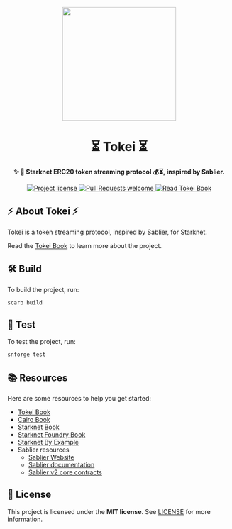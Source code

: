 <!-- prettier-ignore-start -->
<!-- markdownlint-disable -->
<p align="center">
  <img src="assets/logo/tokei.png" height="256">
</p>

<h1 align="center">⏳ Tokei ⏳</h1>

<p align="center">
  <strong>✨ 🐺  Starknet ERC20 token streaming protocol 💰⏳, inspired by Sablier.</strong>
</p>

<p align="center">
  <a href="LICENSE">
    <img src="https://img.shields.io/github/license/starknet-io/tokei.svg?style=flat-square" alt="Project license">
  </a>
  <a href="https://github.com/starknet-io/tokei/issues?q=is%3Aissue+is%3Aopen+label%3A%22help+wanted%22">
    <img src="https://img.shields.io/badge/PRs-welcome-ff69b4.svg?style=flat-square" alt="Pull Requests welcome">
  </a>
  <a href="https://starknet-io.github.io/tokei/">
    <img src="https://img.shields.io/badge/Read-Tokei_Book-blue" alt="Read Tokei Book">
  </a>
</p>

<!-- markdownlint-restore -->
<!-- prettier-ignore-end -->

## ⚡ About Tokei ⚡

Tokei is a token streaming protocol, inspired by Sablier, for Starknet.

Read the [Tokei Book](https://starknet-io.github.io/tokei/) to learn more about the project.

## 🛠️ Build

To build the project, run:

```bash
scarb build
```

## 🧪 Test

To test the project, run:

```bash
snforge test
```

## 📚 Resources

Here are some resources to help you get started:

- [Tokei Book](https://starknet-io.github.io/tokei/)
- [Cairo Book](https://book.cairo-lang.org/)
- [Starknet Book](https://book.starknet.io/)
- [Starknet Foundry Book](https://foundry-rs.github.io/starknet-foundry/)
- [Starknet By Example](https://starknet-by-example.voyager.online/)
- Sablier resources
  - [Sablier Website](https://sablier.com/)
  - [Sablier documentation](https://docs.sablier.com/)
  - [Sablier v2 core contracts](https://github.com/sablier-labs/v2-core)

## 📖 License

This project is licensed under the **MIT license**. See [LICENSE](LICENSE) for more information.
